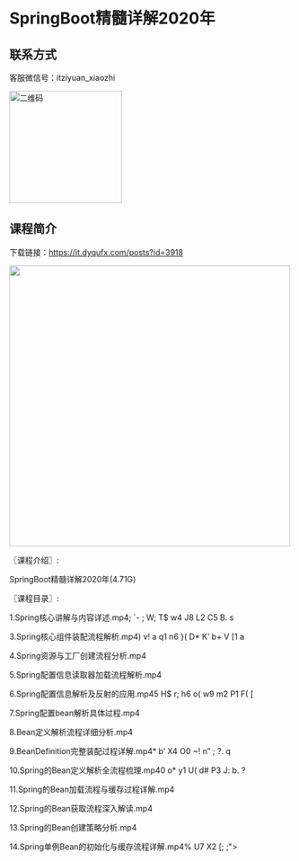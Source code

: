 # SpringBoot精髓详解2020年

## 联系方式

客服微信号：itziyuan_xiaozhi

<img src="https://ziyuanyun.oss-cn-guangzhou.aliyuncs.com/common/20240614073449/666b82192834a.jpg" width="200" height="200" alt="二维码">

## 课程简介

下载链接：https://it.dyqufx.com/posts?id=3918

<img src="https://ziyuanyun.oss-cn-guangzhou.aliyuncs.com/yun/20240515185417/66449459c040c.jpg" width="500" alt="">

  〖课程介绍〗:

 SpringBoot精髓详解2020年(4.71G)

 〖课程目录〗:

 

 1.Spring核心讲解与内容详述.mp4; `- ; W; T$ w4 J8 L2 C5 B. s

 3.Spring核心组件装配流程解析.mp4) v! a q1 n6 }( D* K&#8217; b+ V [1 a

 4.Spring资源与工厂创建流程分析.mp4

 5.Spring配置信息读取器加载流程解析.mp4

 6.Spring配置信息解析及反射的应用.mp45 H$ r; h6 o( w9 m2 P1 F( [

 7.Spring配置bean解析具体过程.mp4

 8.Bean定义解析流程详细分析.mp4

 9.BeanDefinition完整装配过程详解.mp4* b&#8217; X4 O0 ~! n&#8221; \; ?. q

 10.Spring的Bean定义解析全流程梳理.mp40 o* y1 U( d# P3 J: b. ?

 11.Spring的Bean加载流程与缓存过程详解.mp4

 12.Spring的Bean获取流程深入解读.mp4

 13.Spring的Bean创建策略分析.mp4

 14.Spring单例Bean的初始化与缓存流程详解.mp4% U7 X2 [; ;"> 

